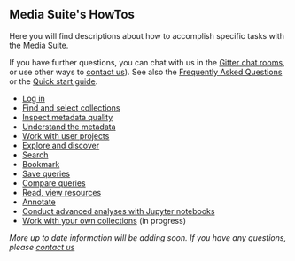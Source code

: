 Media Suite's HowTos
---

Here you will find descriptions about how to accomplish specific tasks with the Media Suite. 

If you have further questions, you can chat with us in the [Gitter chat rooms](http://mediasuite.clariah.nl/documentation/forum), or use other ways to [contact us](http://mediasuite.clariah.nl/contact)). See also the [Frequently Asked Questions](http://mediasuite.clariah.nl/documentation/faq) or the [Quick start guide](http://mediasuite.clariah.nl/documentation/quick-start-guide).



- [Log in](#login)
- [Find and select collections](#find-select-collections)
- [Inspect metadata quality](<http://mediasuite.clariah.nl/documentation/howtos/collection-inspector>)
- [Understand the metadata](#understand-metadata)
- [Work with user projects](<http://mediasuite.clariah.nl/documentation/howtos/user-projects>)
- [Explore and discover](<http://mediasuite.clariah.nl/documentation/howtos/exploratory-search>)
- [Search](<http://mediasuite.clariah.nl/documentation/howtos/single-search>)
- [Bookmark](<http://mediasuite.clariah.nl/documentation/howtos/bookmark>)
- [Save queries](<http://mediasuite.clariah.nl/documentation/howtos/save-queries>)
- [Compare queries](<http://mediasuite.clariah.nl/documentation/howtos/query-comparison>)
- [Read, view resources](<http://mediasuite.clariah.nl/documentation/howtos/resource-viewer>)
- [Annotate](<http://mediasuite.clariah.nl/documentation/howtos/annotate>)
- [Conduct advanced analyses with Jupyter notebooks](<http://mediasuite.clariah.nl/documentation/howtos/jupyter-notebooks>)
- [Work with your own collections](<http://mediasuite.clariah.nl/documentation/howtos/user-collections>) (in progress)



*More up to date information will be adding soon. If you have any questions, please [contact us]( https://mediasuite.clariah.nl/contact )*